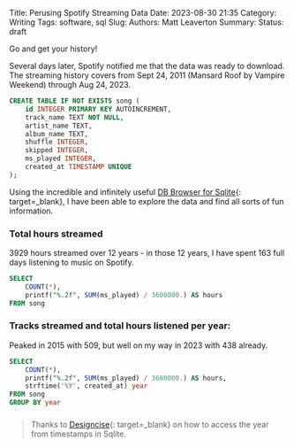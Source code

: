 Title: Perusing Spotify Streaming Data
Date: 2023-08-30 21:35
Category: Writing
Tags: software, sql
Slug:
Authors: Matt Leaverton
Summary:
Status: draft

Go and get your history!

Several days later, Spotify notified me that the data was ready to download. The streaming history
covers from Sept 24, 2011 (Mansard Roof by Vampire Weekend) through Aug 24, 2023. 

```sql
CREATE TABLE IF NOT EXISTS song (
    id INTEGER PRIMARY KEY AUTOINCREMENT,
    track_name TEXT NOT NULL,
    artist_name TEXT,
    album_name TEXT,
    shuffle INTEGER,
    skipped INTEGER,
    ms_played INTEGER,
    created_at TIMESTAMP UNIQUE
);
```

Using the incredible and infinitely useful [DB Browser for Sqlite]({filename}db-browser-sqlite.md){: target=_blank},
I have been able to explore the data and find all sorts of fun information.

### Total hours streamed

3929 hours streamed over 12 years - in those 12 years, I have spent 163 full days listening to music on Spotify. 

```sql
SELECT
	COUNT(*),
	printf("%.2f", SUM(ms_played) / 3600000.) AS hours
FROM song
```

### Tracks streamed and total hours listened per year:

Peaked in 2015 with 509, but well on my way in 2023 with 438 already.

```sql
SELECT
	COUNT(*),
	printf("%.2f", SUM(ms_played) / 3600000.) AS hours,
	strftime('%Y', created_at) year
FROM song
GROUP BY year
```

### 

> Thanks to [Designcise](https://www.designcise.com/web/tutorial/how-to-group-by-month-and-year-in-sqlite){: target=_blank}
on how to access the year from timestamps in Sqlite.